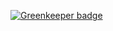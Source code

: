 
[![Greenkeeper badge](https://badges.greenkeeper.io/kobik/express-graceful-shutdown.svg)](https://greenkeeper.io/)
